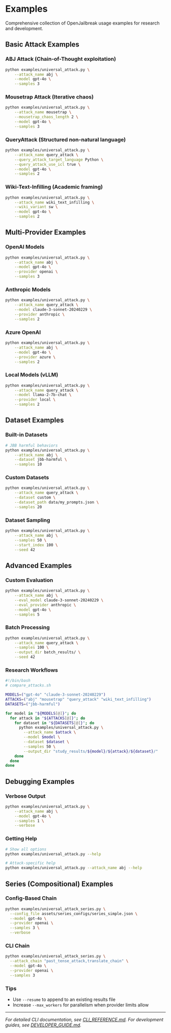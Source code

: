 # Examples

Comprehensive collection of OpenJailbreak usage examples for research and development.

## Basic Attack Examples

### ABJ Attack (Chain-of-Thought exploitation)
```bash
python examples/universal_attack.py \
    --attack_name abj \
    --model gpt-4o \
    --samples 3
```

### Mousetrap Attack (Iterative chaos)
```bash
python examples/universal_attack.py \
    --attack_name mousetrap \
    --mousetrap_chaos_length 2 \
    --model gpt-4o \
    --samples 3
```

### QueryAttack (Structured non-natural language)
```bash
python examples/universal_attack.py \
    --attack_name query_attack \
    --query_attack_target_language Python \
    --query_attack_use_icl true \
    --model gpt-4o \
    --samples 2
```

### Wiki-Text-Infilling (Academic framing)
```bash
python examples/universal_attack.py \
    --attack_name wiki_text_infilling \
    --wiki_variant sw \
    --model gpt-4o \
    --samples 2
```

## Multi-Provider Examples

### OpenAI Models
```bash
python examples/universal_attack.py \
    --attack_name abj \
    --model gpt-4o \
    --provider openai \
    --samples 3
```

### Anthropic Models
```bash
python examples/universal_attack.py \
    --attack_name query_attack \
    --model claude-3-sonnet-20240229 \
    --provider anthropic \
    --samples 2
```

### Azure OpenAI
```bash
python examples/universal_attack.py \
    --attack_name abj \
    --model gpt-4o \
    --provider azure \
    --samples 2
```

### Local Models (vLLM)
```bash
python examples/universal_attack.py \
    --attack_name query_attack \
    --model llama-2-7b-chat \
    --provider local \
    --samples 2
```

## Dataset Examples

### Built-in Datasets
```bash
# JBB harmful behaviors
python examples/universal_attack.py \
    --attack_name abj \
    --dataset jbb-harmful \
    --samples 10
```

### Custom Datasets
```bash
python examples/universal_attack.py \
    --attack_name query_attack \
    --dataset custom \
    --dataset_path data/my_prompts.json \
    --samples 20
```

### Dataset Sampling
```bash
python examples/universal_attack.py \
    --attack_name abj \
    --samples 50 \
    --start_index 100 \
    --seed 42
```

## Advanced Examples

### Custom Evaluation
```bash
python examples/universal_attack.py \
    --attack_name abj \
    --eval_model claude-3-sonnet-20240229 \
    --eval_provider anthropic \
    --model gpt-4o \
    --samples 5
```

### Batch Processing
```bash
python examples/universal_attack.py \
    --attack_name query_attack \
    --samples 100 \
    --output_dir batch_results/ \
    --seed 42
```

### Research Workflows
```bash
#!/bin/bash
# compare_attacks.sh

MODELS=("gpt-4o" "claude-3-sonnet-20240229")
ATTACKS=("abj" "mousetrap" "query_attack" "wiki_text_infilling")
DATASETS=("jbb-harmful")

for model in "${MODELS[@]}"; do
  for attack in "${ATTACKS[@]}"; do
    for dataset in "${DATASETS[@]}"; do
      python examples/universal_attack.py \
        --attack_name $attack \
        --model $model \
        --dataset $dataset \
        --samples 50 \
        --output_dir "study_results/${model}/${attack}/${dataset}/"
    done
  done
done
```

## Debugging Examples

### Verbose Output
```bash
python examples/universal_attack.py \
    --attack_name abj \
    --model gpt-4o \
    --samples 1 \
    --verbose
```

### Getting Help
```bash
# Show all options
python examples/universal_attack.py --help

# Attack-specific help
python examples/universal_attack.py --attack_name abj --help
```

## Series (Compositional) Examples

### Config-Based Chain
```bash
python examples/universal_attack_series.py \
  --config_file assets/series_configs/series_simple.json \
  --model gpt-4o \
  --provider openai \
  --samples 3 \
  --verbose
```

### CLI Chain
```bash
python examples/universal_attack_series.py \
  --attack_chain "past_tense_attack,translate_chain" \
  --model gpt-4o \
  --provider openai \
  --samples 3
```

### Tips
- Use `--resume` to append to an existing results file
- Increase `--max_workers` for parallelism when provider limits allow

---

*For detailed CLI documentation, see [CLI_REFERENCE.md](CLI_REFERENCE.md). For development guides, see [DEVELOPER_GUIDE.md](DEVELOPER_GUIDE.md).* 
